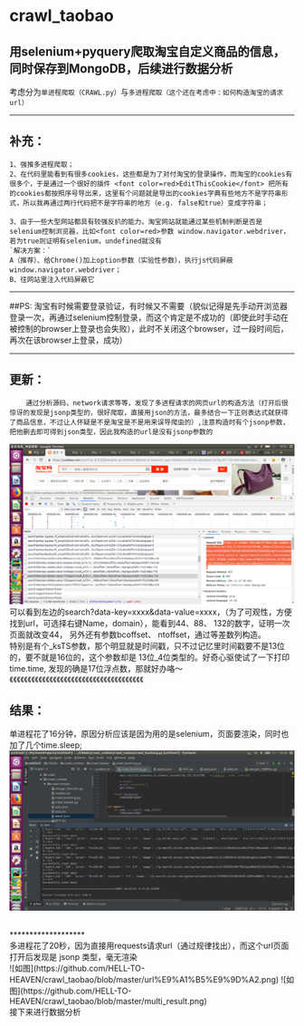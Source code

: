 # crawl_taobao
用selenium+pyquery爬取淘宝自定义商品的信息，同时保存到MongoDB，后续进行数据分析<br>
-------

考虑分为`单进程爬取（CRAWL.py）`与`多进程爬取（这个还在考虑中：如何构造淘宝的请求url）`

************

## 补充：
    1、强推多进程爬取；
    2、在代码里能看到有很多cookies，这些都是为了对付淘宝的登录操作，而淘宝的cookies有很多个，于是通过一个很好的插件 <font color=red>EditThisCookie</font> 把所有的cookies都按照序号导出来，这里有个问题就是导出的cookies字典有些地方不是字符串形式，所以我再通过两行代码把不是字符串的地方（e.g. false和true）变成字符串；

    3、由于一些大型网站都具有较强反扒的能力，淘宝网站就能通过某些机制判断是否是selenium控制浏览器，比如<font color=red>参数 window.navigator.webdriver，若为true则证明有selenium，undefined就没有
    `解决方案：` 
    A（推荐）、给Chrome()加上option参数（实验性参数），执行js代码屏蔽window.navigator.webdriver；
    B、往网站里注入代码屏蔽它
    
    
**********
##PS:
淘宝有时候需要登录验证，有时候又不需要（貌似记得是先手动开浏览器登录一次，再通过selenium控制登录，而这个肯定是不成功的（即使此时手动在被控制的browser上登录也会失败），此时不关闭这个browser，过一段时间后，再次在该browser上登录，成功）

***************

## 更新：
        通过分析源码，network请求等等，发现了多进程请求的网页url的构造方法（打开后很惊讶的发现是jsonp类型的，很好爬取，直接用json的方法，最多结合一下正则表达式就获得了商品信息，不过让人怀疑是不是淘宝是不是用来误导爬虫的）,注意构造时有个jsonp参数，把他删去即可得到json类型，因此我构造的url是没有jsonp参数的
 ![url在这里](https://github.com/HELL-TO-HEAVEN/crawl_taobao/blob/master/%E5%AF%BB%E6%89%BEurl.png)
 <br>
 可以看到左边的search?data-key=xxxx&data-value=xxxx，（为了可观性，方便找到url，可选择右键Name，domain），能看到44、88、 132的数字，证明一次页面就改变44， 另外还有参数bcoffset、 ntoffset，通过等差数列构造。
 <br>
 特别是有个_ksTS参数，那个明显就是时间戳，只不过记忆里时间戳要不是13位的，要不就是16位的，这个参数却是 13位_4位类型的。好奇心驱使试了一下打印time.time, 发现的确是17位浮点数，那就好办咯～
 <br>
《《《《《《《《《《《《《《《《《《《《《《《《《《《《《《《《《《《《《
 
 结果：
-------------
单进程花了16分钟，原因分析应该是因为用的是selenium，页面要渲染，同时也加了几个time.sleep;<br>
        ![如图](https://github.com/HELL-TO-HEAVEN/crawl_taobao/blob/master/single_result.png)
        
 <br>
 *******************
 <br>
多进程花了20秒，因为直接用requests请求url（通过规律找出），而这个url页面打开后发现是 jsonp 类型，毫无渲染<br>
        ![如图](https://github.com/HELL-TO-HEAVEN/crawl_taobao/blob/master/url%E9%A1%B5%E9%9D%A2.png)
        ![如图](https://github.com/HELL-TO-HEAVEN/crawl_taobao/blob/master/multi_result.png)
        
<br>
接下来进行数据分析
        
